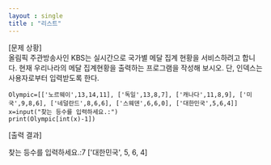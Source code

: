 ```yaml
---
layout : single
title : "리스트"
---
```


[문제 상황]  
올림픽 주관방송사인 KBS는 실시간으로 국가별 메달 집계 현황을 서비스하려고 합니다. 현재
우리나라의 메달 집계현황을 출력하는 프로그램을 작성해 보시오. 단, 인덱스는 사용자로부터
입력받도록 한다.

~~~
Olympic=[['노르웨이',13,14,11], ['독일',13,8,7], ['캐나다',11,8,9], ['미국',9,8,6], ['네덜란드',8,6,6], ['스웨덴',6,6,0], ['대한민국',5,6,4]]
x=input("찾는 등수를 입력하세요.:")
print(Olympic[int(x)-1])
~~~

[출력 결과]  

찾는 등수를 입력하세요.:7
['대한민국', 5, 6, 4]
